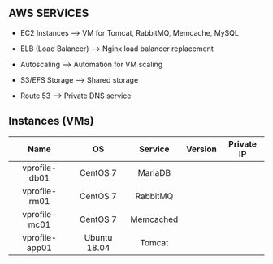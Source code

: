 <h2>AWS SERVICES</h2>

- EC2 Instances --> VM for Tomcat, RabbitMQ, Memcache, MySQL <p>
- ELB (Load Balancer) --> Nginx load balancer replacement <p>
- Autoscaling --> Automation for VM scaling<p>
- S3/EFS Storage --> Shared storage<p>
- Route 53 --> Private DNS service<p>

<h2>Instances (VMs)</h2>

| Name           | OS             | Service   | Version | Private IP |
|:--------------:|:--------------:|:---------:|:-------:|:----------:|
| vprofile-db01  | CentOS 7       | MariaDB   |         |            |
| vprofile-rm01  | CentOS 7       | RabbitMQ  |         |            |
| vprofile-mc01  | CentOS 7       | Memcached |         |            |
| vprofile-app01 | Ubuntu 18.04   | Tomcat    |         |            |  

